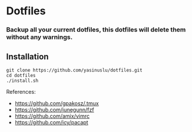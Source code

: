 # Dotfiles

### Backup all your current dotfiles, this dotfiles will delete them without any warnings.

## Installation
```
git clone https://github.com/yasinuslu/dotfiles.git
cd dotfiles
./install.sh
```

References:
- https://github.com/gpakosz/.tmux
- https://github.com/junegunn/fzf
- https://github.com/amix/vimrc
- https://github.com/icy/pacapt
